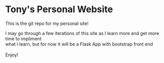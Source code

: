 # Tony's Personal Website
This is the git repo for my personal site!

I may go through a few iterations of this site as I learn more and get more time to impliment <br>
what I learn, but for now it will be a Flask App with bootstrap front end<br>
<br>
Enjoy!
